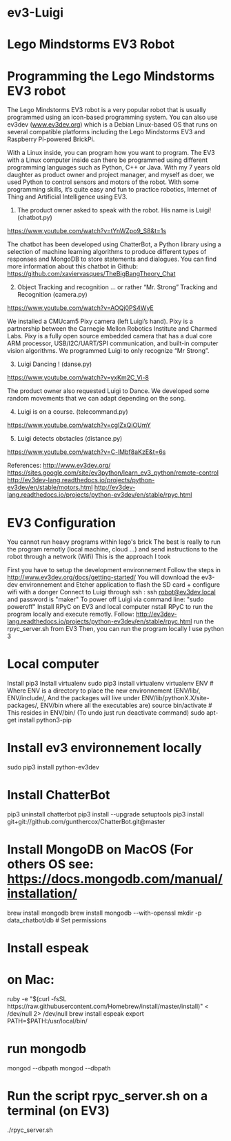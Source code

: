# ev3-Luigi
# Lego Mindstorms EV3 Robot
# Programming the Lego Mindstorms EV3 robot

The Lego Mindstorms EV3 robot is a very popular robot that is usually programmed using an icon-based programming system. You can also use ev3dev (www.ev3dev.org) which is a Debian Linux-based OS that runs on several compatible platforms including the Lego Mindstorms EV3 and Raspberry Pi-powered BrickPi. 

With a Linux inside, you can program how you want to program. The EV3 with a Linux computer inside can there be programmed using different programming languages such as Python, C++ or Java. With my 7 years old daughter as product owner and project manager, and myself as doer, we used Python to control sensors and motors of the robot. With some programming skills, it’s quite easy and fun to practice robotics, Internet of Thing and Artificial Intelligence using EV3.

1. The product owner asked to speak with the robot. His name is Luigi! (chatbot.py)

https://www.youtube.com/watch?v=tYnWZpo9_S8&t=1s

The chatbot has been developed using ChatterBot, a Python library using a selection of machine learning algorithms to produce different types of responses and MongoDB to store statements and dialogues. You can find more information about this chatbot in Github: https://github.com/xaviervasques/TheBigBangTheory_Chat

2. Object Tracking and recognition … or rather “Mr. Strong” Tracking and Recognition (camera.py)

https://www.youtube.com/watch?v=AOQj0PS4WyE

We installed a CMUcam5 Pixy camera (left Luigi’s hand). Pixy is a partnership between the Carnegie Mellon Robotics Institute and Charmed Labs. Pixy is a fully open source embedded camera that has a dual core ARM processor, USB/I2C/UART/SPI communication, and built-in computer vision algorithms. We programmed Luigi to only recognize “Mr Strong”. 

3. Luigi Dancing ! (danse.py)

https://www.youtube.com/watch?v=yxKm2C_Vi-8

The product owner also requested Luigi to Dance. We developed some random movements that we can adapt depending on the song. 

4. Luigi is on a course. (telecommand.py)

https://www.youtube.com/watch?v=cgIZxQiOUmY

5. Luigi detects obstacles (distance.py)

https://www.youtube.com/watch?v=C-lMbf8aKzE&t=6s

References:
http://www.ev3dev.org/
https://sites.google.com/site/ev3python/learn_ev3_python/remote-control
http://ev3dev-lang.readthedocs.io/projects/python-ev3dev/en/stable/motors.html
http://ev3dev-lang.readthedocs.io/projects/python-ev3dev/en/stable/rpyc.html

# EV3 Configuration

You cannot run heavy programs within lego's brick
The best is really to run the program remotly (local machine, cloud ...) and send instructions to the robot through a network (Wifi)
This is the approach I took

First you have to setup the development environnement
Follow the steps in http://www.ev3dev.org/docs/getting-started/
You will download the ev3-dev environnement and Etcher application to flash the SD card + configure wifi with a donger
Connect to Luigi through ssh : ssh robot@ev3dev.local and password is "maker"
To power off Luigi via command line: "sudo poweroff"
Install RPyC on EV3 and local computer
nstall RPyC to run the program locally and execute remotly. Follow: http://ev3dev-lang.readthedocs.io/projects/python-ev3dev/en/stable/rpyc.html
run the rpyc_server.sh from EV3
Then, you can run the program locally
I use python 3

# Local computer

Install pip3
Install virtualenv
sudo pip3 install virtualenv
virtualenv ENV # Where ENV is a directory to place the new environnement (ENV/lib/, ENV/include/, And the packages will live under ENV/lib/pythonX.X/site-packages/, ENV/bin where all the executables are)
source bin/activate # This resides in ENV/bin/ (To undo just run deactivate command)
sudo apt-get install python3-pip

# Install ev3 environnement locally
sudo pip3 install python-ev3dev

# Install ChatterBot
pip3 uninstall chatterbot
pip3 install --upgrade setuptools
pip3 install git+git://github.com/gunthercox/ChatterBot.git@master

# Install MongoDB on MacOS (For others OS see: https://docs.mongodb.com/manual/installation/
brew install mongodb
brew install mongodb --with-openssl
mkdir -p data_chatbot/db # Set permissions

# Install espeak
# on Mac:
ruby -e "$(curl -fsSL https://raw.githubusercontent.com/Homebrew/install/master/install)" < /dev/null 2> /dev/null
brew install espeak
export PATH=$PATH:/usr/local/bin/

# run mongodb
mongod --dbpath <path to data directory>
mongod --dbpath <path to data directory>

# Run the script rpyc_server.sh on a terminal (on EV3)
./rpyc_server.sh



